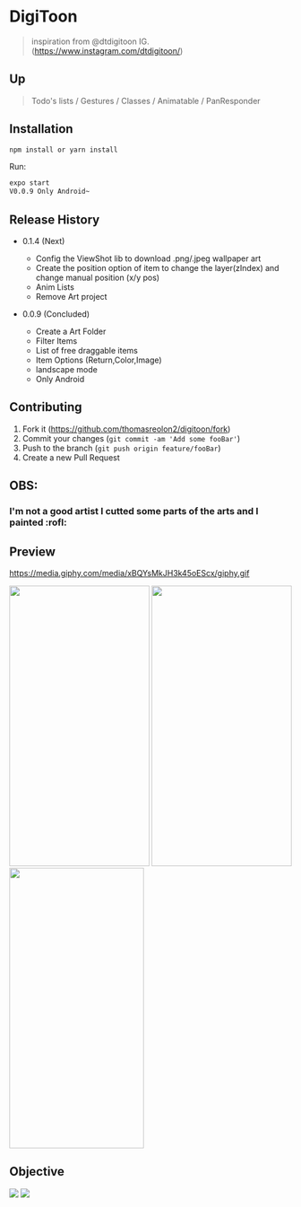 # DigiToon
> inspiration from @dtdigitoon IG. (https://www.instagram.com/dtdigitoon/)

## Up

> Todo's lists /
> Gestures /
> Classes /
> Animatable /
> PanResponder 

## Installation

```sh
npm install or yarn install
```

Run:

```sh
expo start
V0.0.9 Only Android~
```

## Release History

* 0.1.4 (Next)
    * Config the ViewShot lib to download .png/.jpeg wallpaper art
    * Create the position option of item to change the layer(zIndex) and change manual position (x/y pos)
    * Anim Lists
    * Remove Art project
    
* 0.0.9 (Concluded)
    * Create a Art Folder
    * Filter Items
    * List of free draggable items
    * Item Options (Return,Color,Image)
    * landscape mode
    * Only Android


## Contributing

1. Fork it (<https://github.com/thomasreolon2/digitoon/fork>)
2. Commit your changes (`git commit -am 'Add some fooBar'`)
3. Push to the branch (`git push origin feature/fooBar`)
4. Create a new Pull Request

## OBS:
 <h3>I'm not a good artist ​​I cutted some parts of the arts and I painted :rofl:	</h3>


## Preview

https://media.giphy.com/media/xBQYsMkJH3k45oEScx/giphy.gif

<img src="https://i.giphy.com/media/xBQYsMkJH3k45oEScx/giphy.webp" width="250" height="500"> <img src="https://media.giphy.com/media/YdduKkKMVxKSEC2TXh/giphy.gif" width="250" height="500"> <img src="https://i.ibb.co/DwKhX5L/example.png" width="240" height="500">

## Objective
<img src="https://instagram.fnvt1-1.fna.fbcdn.net/v/t51.2885-15/sh0.08/e35/s640x640/94477540_259532908425544_3175183312339687719_n.jpg?_nc_ht=instagram.fnvt1-1.fna.fbcdn.net&_nc_cat=104&_nc_ohc=koT0sX67NnEAX-YQzlp&oh=529aa86ba40da0ede83f426b517aff12&oe=5F90C2EB">

<img src="https://instagram.fnvt1-1.fna.fbcdn.net/v/t51.2885-15/sh0.08/e35/s640x640/95688270_2748763058684781_3468710427250299789_n.jpg?_nc_ht=instagram.fnvt1-1.fna.fbcdn.net&_nc_cat=109&_nc_ohc=itOkeftdwHcAX-g17hy&oh=68f7c1309355ba03583172811e64885f&oe=5F919FFA">

